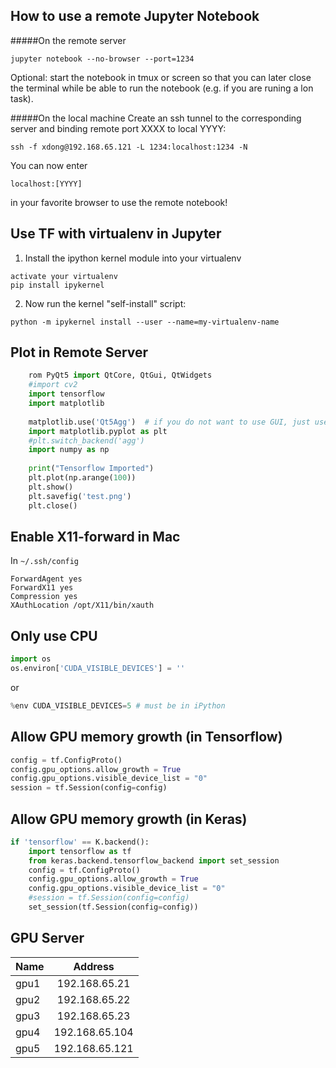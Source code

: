 ## How to use a remote Jupyter Notebook
#####On the remote server

	jupyter notebook --no-browser --port=1234
Optional: start the notebook in tmux or screen so that you can later close the terminal while be able to run the notebook (e.g. if you are runing a lon task).

#####On the local machine
Create an ssh tunnel to the corresponding server and binding remote port XXXX to local YYYY:

	ssh -f xdong@192.168.65.121 -L 1234:localhost:1234 -N
You can now enter 

	localhost:[YYYY] 
in your favorite browser to use the remote notebook!


## Use TF with virtualenv in Jupyter
1. Install the ipython kernel module into your virtualenv
```
activate your virtualenv
pip install ipykernel
```
2. Now run the kernel "self-install" script:
```
python -m ipykernel install --user --name=my-virtualenv-name
```
## Plot in Remote Server
```Python
	rom PyQt5 import QtCore, QtGui, QtWidgets
	#import cv2
	import tensorflow
	import matplotlib
	
	matplotlib.use('Qt5Agg')  # if you do not want to use GUI, just use 'Agg'
	import matplotlib.pyplot as plt
	#plt.switch_backend('agg')
	import numpy as np
	
	print("Tensorflow Imported")
	plt.plot(np.arange(100))
	plt.show()
	plt.savefig('test.png')
	plt.close()
```

## Enable X11-forward in Mac
In `~/.ssh/config`

	ForwardAgent yes
	ForwardX11 yes
	Compression yes
	XAuthLocation /opt/X11/bin/xauth

## Only use CPU
```Python
import os
os.environ['CUDA_VISIBLE_DEVICES'] = ''
```
or 
```Python
%env CUDA_VISIBLE_DEVICES=5 # must be in iPython
```

## Allow GPU memory growth (in Tensorflow)
```Python
config = tf.ConfigProto()
config.gpu_options.allow_growth = True
config.gpu_options.visible_device_list = "0"
session = tf.Session(config=config)
```

## Allow GPU memory growth (in Keras)
```Python
if 'tensorflow' == K.backend():
	import tensorflow as tf
	from keras.backend.tensorflow_backend import set_session
	config = tf.ConfigProto()
	config.gpu_options.allow_growth = True
	config.gpu_options.visible_device_list = "0"
	#session = tf.Session(config=config)
	set_session(tf.Session(config=config))
```

## GPU Server
| Name        | Address          | 
| ------------- |:-------------:|
| gpu1      | 192.168.65.21 | 
| gpu2      | 192.168.65.22      |  
| gpu3 | 192.168.65.23     |   
| gpu4 | 192.168.65.104     |  
| gpu5 | 192.168.65.121     |  
